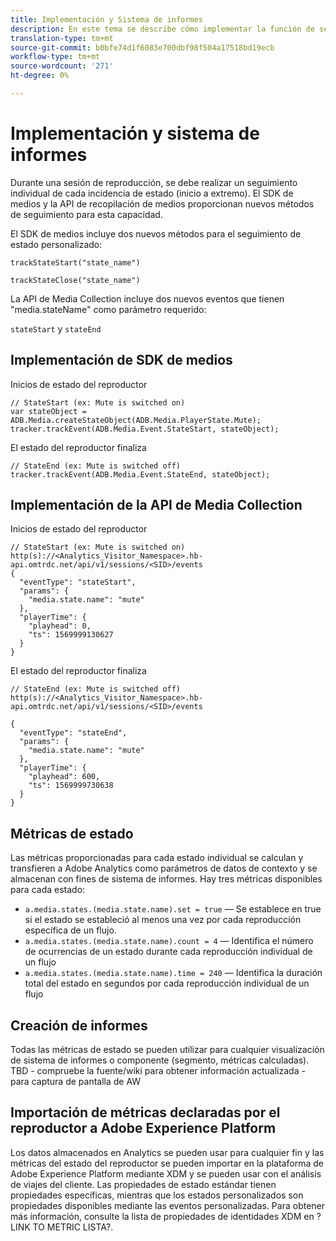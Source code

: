 ```yaml
---
title: Implementación y Sistema de informes
description: En este tema se describe cómo implementar la función de seguimiento de estado del reproductor, incluyendo .
translation-type: tm+mt
source-git-commit: b0bfe74d1f6083e700dbf98f504a17518bd19ecb
workflow-type: tm+mt
source-wordcount: '271'
ht-degree: 0%

---
```



# Implementación y sistema de informes

Durante una sesión de reproducción, se debe realizar un seguimiento individual de cada incidencia de estado (inicio a extremo). El SDK de medios y la API de recopilación de medios proporcionan nuevos métodos de seguimiento para esta capacidad.

El SDK de medios incluye dos nuevos métodos para el seguimiento de estado personalizado:

`trackStateStart("state_name")`

`trackStateClose("state_name")`


La API de Media Collection incluye dos nuevos eventos que tienen &quot;media.stateName&quot; como parámetro requerido:

`stateStart` y `stateEnd`

## Implementación de SDK de medios

Inicios de estado del reproductor

```
// StateStart (ex: Mute is switched on)
var stateObject = ADB.Media.createStateObject(ADB.Media.PlayerState.Mute);
tracker.trackEvent(ADB.Media.Event.StateStart, stateObject);
```

El estado del reproductor finaliza

```
// StateEnd (ex: Mute is switched off)
tracker.trackEvent(ADB.Media.Event.StateEnd, stateObject);
```


## Implementación de la API de Media Collection

Inicios de estado del reproductor

```
// StateStart (ex: Mute is switched on)
http(s)://<Analytics_Visitor_Namespace>.hb-api.omtrdc.net/api/v1/sessions/<SID>/events
{
  "eventType": "stateStart",
  "params": {
    "media.state.name": "mute"
  },
  "playerTime": {
    "playhead": 0,
    "ts": 1569999130627
  }
}
```

El estado del reproductor finaliza

```
// StateEnd (ex: Mute is switched off)
http(s)://<Analytics_Visitor_Namespace>.hb-api.omtrdc.net/api/v1/sessions/<SID>/events

{
  "eventType": "stateEnd",
  "params": {
    "media.state.name": "mute"
  },
  "playerTime": {
    "playhead": 600,
    "ts": 1569999730638
  }
}
```

## Métricas de estado

Las métricas proporcionadas para cada estado individual se calculan y transfieren a Adobe Analytics como parámetros de datos de contexto y se almacenan con fines de sistema de informes. Hay tres métricas disponibles para cada estado:

* `a.media.states.(media.state.name).set = true` — Se establece en true si el estado se estableció al menos una vez por cada reproducción específica de un flujo.
* `a.media.states.(media.state.name).count = 4` — Identifica el número de ocurrencias de un estado durante cada reproducción individual de un flujo
* `a.media.states.(media.state.name).time = 240` — Identifica la duración total del estado en segundos por cada reproducción individual de un flujo

## Creación de informes

Todas las métricas de estado se pueden utilizar para cualquier visualización de sistema de informes o componente (segmento, métricas calculadas).
TBD - compruebe la fuente/wiki para obtener información actualizada - para captura de pantalla de AW

## Importación de métricas declaradas por el reproductor a Adobe Experience Platform

Los datos almacenados en Analytics se pueden usar para cualquier fin y las métricas del estado del reproductor se pueden importar en la plataforma de Adobe Experience Platform mediante XDM y se pueden usar con el análisis de viajes del cliente. Las propiedades de estado estándar tienen propiedades específicas, mientras que los estados personalizados son propiedades disponibles mediante las eventos personalizadas. Para obtener más información, consulte la lista de propiedades de identidades XDM en ?LINK TO METRIC LISTA?.
